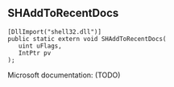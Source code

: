 ## SHAddToRecentDocs

```
[DllImport("shell32.dll")]
public static extern void SHAddToRecentDocs(
   uint uFlags,
   IntPtr pv
);
```

Microsoft documentation: (TODO)
